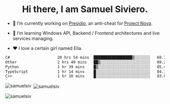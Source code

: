 <h1 align="center">Hi there, I am Samuel Siviero.</h1>

- 🔭 I’m currently working on [Presidio](https://presidio.ac), an anti-cheat for [Project Nova](https://discord.gg/novafn).

- 🌱 I’m learning Windows API, Backend / Frontend architectures and live services managing.

- ❤️ I love a certain girl named Ella.

<!--START_SECTION:waka-->

```txt
C#                     20 hrs 54 mins  █████████████████▒░░░░░░░   68.72 %
Other                  2 hrs 49 mins   ██▒░░░░░░░░░░░░░░░░░░░░░░   09.26 %
Python                 1 hr 39 mins    █▒░░░░░░░░░░░░░░░░░░░░░░░   05.48 %
TypeScript             1 hr 14 mins    █░░░░░░░░░░░░░░░░░░░░░░░░   04.10 %
C++                    1 hr 10 mins    █░░░░░░░░░░░░░░░░░░░░░░░░   03.87 %
```

<!--END_SECTION:waka-->

<p><img align="left" src="https://github-readme-stats.vercel.app/api/top-langs?username=samuelsiv&show_icons=true&locale=en&layout=compact&theme=radical" alt="samuelsiv" /></p>

<p>&nbsp;<img align="center" src="https://github-readme-stats.vercel.app/api?username=samuelsiv&show_icons=true&locale=en&theme=radical" alt="samuelsiv" /></p>
<p align="left"> <img src="https://komarev.com/ghpvc/?username=samuelsiv&label=Profile%20views&color=0e75b6&style=flat" alt="samuelsiv" /> </p>

